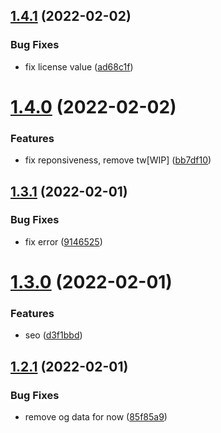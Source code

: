 ## [1.4.1](https://github.com/kr-anurag/sponsor/compare/v1.4.0...v1.4.1) (2022-02-02)


### Bug Fixes

* fix license value ([ad68c1f](https://github.com/kr-anurag/sponsor/commit/ad68c1f5ee9a5e55faaf695f8aa7c3f9c82f67cf))



# [1.4.0](https://github.com/kr-anurag/sponsor/compare/v1.3.1...v1.4.0) (2022-02-02)


### Features

* fix reponsiveness, remove tw[WIP] ([bb7df10](https://github.com/kr-anurag/sponsor/commit/bb7df10aecb015b469935cc92bc25271fa88c02d))



## [1.3.1](https://github.com/kr-anurag/sponsor/compare/v1.3.0...v1.3.1) (2022-02-01)


### Bug Fixes

* fix error ([9146525](https://github.com/kr-anurag/sponsor/commit/9146525de7103a45a686551d7fcdf6f9674c4e92))



# [1.3.0](https://github.com/kr-anurag/sponsor/compare/v1.2.1...v1.3.0) (2022-02-01)


### Features

* seo ([d3f1bbd](https://github.com/kr-anurag/sponsor/commit/d3f1bbd980a74d44bbcdbcf23df39982ca3bb1dc))



## [1.2.1](https://github.com/kr-anurag/sponsor/compare/v1.2.0...v1.2.1) (2022-02-01)


### Bug Fixes

* remove og data for now ([85f85a9](https://github.com/kr-anurag/sponsor/commit/85f85a91f2b62b1e83005b28407717e6df881cc7))



